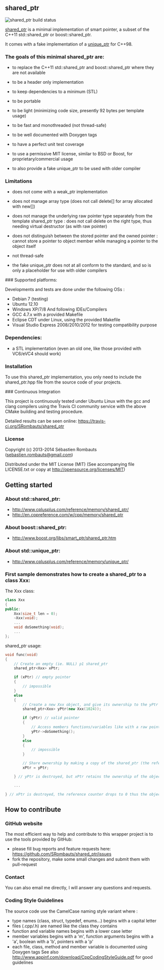 shared_ptr
----------

![shared_ptr build status](https://api.travis-ci.org/SRombauts/shared_ptr.png "shared_ptr build status")

[shared_ptr](include/shared_ptr.hpp) is a minimal implementation of smart pointer, a subset of the C++11 std::shared_ptr or boost::shared_ptr.

It comes with a fake implementation of a [unique_ptr](include/unique_ptr.hpp) for C++98.

### The goals of this minimal shared_ptr are:

- to replace the C++11 std::shared_ptr and boost::shared_ptr where they are not available
- to be a header only implementation
- to keep dependencies to a minimum (STL)
- to be portable
- to be light (minimizing code size, presently 92 bytes per template usage)
- to be fast and monothreaded (not thread-safe)
- to be well documented with Doxygen tags
- to have a perfect unit test coverage
- to use a permissive MIT license, similar to BSD or Boost, for proprietary/commercial usage

- to also provide a fake unique_ptr to be used with older compiler

### Limitations
- does not come with a weak_ptr implementation
- does not manage array type (does not call delete[] for array allocated with new[])
- does not manage the underlying raw pointer type separately from the template shared_ptr type : does not call delete on the right type, thus needing virtual destructor (as with raw pointer)
- does not distinguish between the stored pointer and the owned pointer : cannot store a pointer to object member while managing a pointer to the object itself
- not thread-safe

- the fake unique_ptr does not at all conform to the standard, and so is only a placeholder for use with older compilers

### Supported platforms:

Developments and tests are done under the following OSs :
- Debian 7 (testing)
- Ubuntu 12.10
- Windows XP/7/8
And following IDEs/Compilers
- GCC 4.7.x with a provided Makefile
- Eclipse CDT under Linux, using the provided Makefile
- Visual Studio Express 2008/2010/2012 for testing compatibility purpose

### Dependencies:

 - a STL implementation (even an old one, like those provided with VC6/eVC4 should work)

### Installation

To use this shared_ptr implementation, you only need to include the shared_ptr.hpp file
from the source code of your projects.

### Continuous Integration

This project is continuously tested under Ubuntu Linux with the gcc and clang compilers
using the Travis CI community service with the above CMake building and testing procedure.

Detailed results can be seen online: https://travis-ci.org/SRombauts/shared_ptr

### License

Copyright (c) 2013-2014 Sébastien Rombauts (sebastien.rombauts@gmail.com)

Distributed under the MIT License (MIT) (See accompanying file LICENSE.txt
or copy at http://opensource.org/licenses/MIT)

## Getting started
### About std::shared_ptr:
- http://www.cplusplus.com/reference/memory/shared_ptr/
- http://en.cppreference.com/w/cpp/memory/shared_ptr

### About boost::shared_ptr:
- http://www.boost.org/libs/smart_ptr/shared_ptr.htm

### About std::unique_ptr:
- http://www.cplusplus.com/reference/memory/unique_ptr/

### First sample demonstrates how to create a shared_ptr to a class Xxx:

The Xxx class:
```C++
class Xxx
{
public:
    Xxx(size_t len = 0);
    ~Xxx(void);
    ...
    void doSomething(void);
    ...
};
```

shared_ptr usage:
```C++
void func(void)
{
    // Create an empty (ie. NULL) p1 shared_ptr
    shared_ptr<Xxx> xPtr;

    if (xPtr) // empty pointer
    {
        // impossible
    }
    else
    {
        // Create a new Xxx object, and give its ownership to the yPtr shared_ptr
        shared_ptr<Xxx> yPtr(new Xxx(1024));

        if (yPtr) // valid pointer
        {
            // Access members functions/variables like with a raw pointer
            yPtr->doSomething();
        }
        else
        {
            // impossible
        }

        // Share ownership by making a copy of the shared_ptr (the reference counter reaches 2)
        xPtr = yPtr;

    } // yPtr is destroyed, but xPtr retains the ownership of the object

    ...

} // xPtr is destroyed, the reference counter drops to 0 thus the object is destroyed and the memory freed
```

## How to contribute
### GitHub website
The most efficient way to help and contribute to this wrapper project is to
use the tools provided by GitHub:
- please fill bug reports and feature requests here: https://github.com/SRombauts/shared_ptr/issues
- fork the repository, make some small changes and submit them with pull-request

### Contact
You can also email me directly, I will answer any questions and requests.

### Coding Style Guidelines
The source code use the CamelCase naming style variant where :
- type names (class, struct, typedef, enums...) begins with a capital letter
- files (.cpp/.h) are named like the class they contains
- function and variable names begins with a lower case letter
- member variables begins with a 'm', function arguments begins with a 'a', boolean with a 'b', pointers with a 'p'
- each file, class, method and member variable is documented using Doxygen tags
See also http://www.appinf.com/download/CppCodingStyleGuide.pdf for good guidelines
